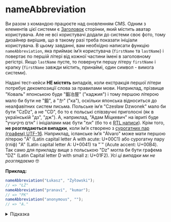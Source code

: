 # nameAbbreviation

Ви разом з командою працюєте над оновленням CMS. Одним з елементів цієї системи є [Заголовок](https://developer.mozilla.org/en-US/docs/Web/HTML/Element/header) сторінки, який містить аватар користувача. Але не всі користувачі додали до системи своє фото, тому дизайнер вирішив, що в такому разі треба показати ініціали користувача. В цьому завданні, вам необхідно написати функцію `nameAbbreviation`, яка приймає імʼя користувача (`firstName` та `lastName`) і повертає по першій літері від кожної частини імені в заголовному регістрі. Якщо `lastName` пусте, то повернути першу літеру `firstName` і крапку (`firstName` завжди містить, принаймі, один символ - вимога системи).

Надані тест-кейси **НЕ містять** випадків, коли екстракція першої літери потребує декомпозиції слова за правилами мови. Наприклад, прізвище "Коваль" японською буде "鍛冶屋" ("каджия") і тому першою літерою мало би бути не "鍛", а "か" ("ка"), оскільки японська відноситься до неалфавітних систем письма. Польське імʼя "Czesław Dzwonek" мало би бути "CzDz", а не "CD", бо то є польські співзвучні приголосні (як в українській "дз", "дж"). А, наприклад, "Адам Міцкевич" на івриті буде "אדם מיקיעוויץ" і ініціалами має бути "אמ" (бо то є [RTL написи](https://en.wikipedia.org/wiki/Right-to-left_script)). Крім того, **не розглядаються випадки**, коли імʼя створено з [сурогатних пар (графем) UTF-16](https://uk.wikipedia.org/wiki/UTF-16). Наприклад, іспанське імʼя "Álvaro" може мати першою літерою "Á" (Latin capital letter A with acute: U+00C1) або сурогатну пару (гліф) "A" (Latin capital letter A: U+0041) та "´" (Acute accent: U+00B4). Так само для прикладу вище з польською "Dz" могла би бути графема "Ǳ" (Latin Capital letter D with small z: U+01F2). *Усі ці випадки ми не розглядаємо* 🤓

**Приклад:**

```js
nameAbbreviation("Łukasz", "Żyłowski");
// => "ŁŻ"
nameAbbreviation("pranavi", "kumar");
// => "PK"
nameAbbreviation("anonymous", "");
// => "A."
```

<details>
  <summary>Підказка</summary>

___

  ## Алгоритм дій

  1. Відокремити першу літеру `firstName`
  1. Відокремити першу літеру `lastName`
  1. Якщо `lastName` не містить першої літери, то замінити на "."
  1. Обʼєднати отримані частини
  1. Перевести отримане слово у верхній регістр
  1. Повернути результат

  Зверніть увагу на методи:

  - [String.prototype.at](https://developer.mozilla.org/en-US/docs/Web/JavaScript/Reference/Global_Objects/String/at)
  - [String.prototype.charAt](https://developer.mozilla.org/en-US/docs/Web/JavaScript/Reference/Global_Objects/String/charAt)
  - [String.prototype.toUpperCase](https://developer.mozilla.org/en-US/docs/Web/JavaScript/Reference/Global_Objects/String/toUpperCase)
  - [String.prototype.toLocaleUpperCase](https://developer.mozilla.org/en-US/docs/Web/JavaScript/Reference/Global_Objects/String/toLocaleUpperCase)

</details>
